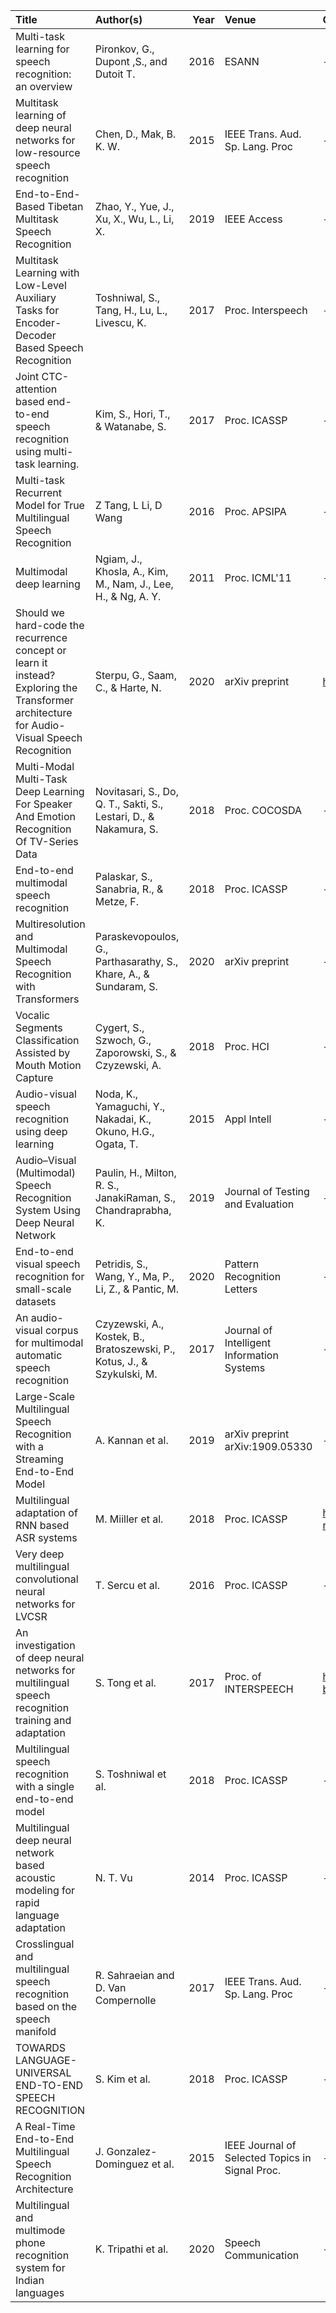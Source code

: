 | Title                                                                                                                                      | Author(s)                                                               |   Year | Venue                                           | Code                                       |
|:-------------------------------------------------------------------------------------------------------------------------------------------|:------------------------------------------------------------------------|-------:|:------------------------------------------------|:-------------------------------------------|
| Multi-task learning for speech recognition: an overview                                                                                    | Pironkov, G., Dupont ,S., and Dutoit T.                                 |   2016 | ESANN                                           | -                                          |
| Multitask learning of deep neural networks for low-resource speech recognition                                                             | Chen, D., Mak, B. K. W.                                                 |   2015 | IEEE Trans. Aud. Sp. Lang. Proc                 | -                                          |
| End-to-End-Based Tibetan Multitask Speech Recognition                                                                                      | Zhao, Y., Yue, J., Xu, X., Wu, L., Li, X.                               |   2019 | IEEE Access                                     | -                                          |
| Multitask Learning with Low-Level Auxiliary Tasks for Encoder-Decoder Based Speech Recognition                                             | Toshniwal, S., Tang, H., Lu, L., Livescu, K.                            |   2017 | Proc. Interspeech                               | -                                          |
| Joint CTC-attention based end-to-end speech recognition using multi-task learning.                                                         | Kim, S., Hori, T., & Watanabe, S.                                       |   2017 | Proc. ICASSP                                    | -                                          |
| Multi-task Recurrent Model for True Multilingual Speech Recognition                                                                        | Z Tang, L Li, D Wang                                                    |   2016 | Proc. APSIPA                                    | -                                          |
| Multimodal deep learning                                                                                                                   | Ngiam, J., Khosla, A., Kim, M., Nam, J., Lee, H., & Ng, A. Y.           |   2011 | Proc. ICML'11                                   | -                                          |
| Should we hard-code the recurrence concept or learn it instead? Exploring the Transformer architecture for Audio-Visual Speech Recognition | Sterpu, G., Saam, C., & Harte, N.                                       |   2020 | arXiv preprint                                  | https://github.com/georgesterpu            |
| Multi-Modal Multi-Task Deep Learning For Speaker And Emotion Recognition Of TV-Series Data                                                 | Novitasari, S., Do, Q. T., Sakti, S., Lestari, D., & Nakamura, S.       |   2018 | Proc. COCOSDA                                   | -                                          |
| End-to-end multimodal speech recognition                                                                                                   | Palaskar, S., Sanabria, R., & Metze, F.                                 |   2018 | Proc. ICASSP                                    | -                                          |
| Multiresolution and Multimodal Speech Recognition with Transformers                                                                        | Paraskevopoulos, G., Parthasarathy, S., Khare, A., & Sundaram, S.       |   2020 | arXiv preprint                                  | -                                          |
| Vocalic Segments Classification Assisted by Mouth Motion Capture                                                                           | Cygert, S., Szwoch, G., Zaporowski, S., & Czyzewski, A.                 |   2018 | Proc. HCI                                       | -                                          |
| Audio-visual speech recognition using deep learning                                                                                        | Noda, K., Yamaguchi, Y., Nakadai, K., Okuno, H.G., Ogata, T.            |   2015 | Appl Intell                                     | -                                          |
| Audio–Visual (Multimodal) Speech Recognition System Using Deep Neural Network                                                              | Paulin, H., Milton, R. S., JanakiRaman, S., Chandraprabha, K.           |   2019 | Journal of Testing and Evaluation               | -                                          |
| End-to-end visual speech recognition for small-scale datasets                                                                              | Petridis, S., Wang, Y., Ma, P., Li, Z., & Pantic, M.                    |   2020 | Pattern Recognition Letters                     | -                                          |
| An audio-visual corpus for multimodal automatic speech recognition                                                                         | Czyzewski, A., Kostek, B., Bratoszewski, P., Kotus, J., & Szykulski, M. |   2017 | Journal of Intelligent Information Systems      | -                                          |
| Large-Scale Multilingual Speech Recognition with a Streaming End-to-End Model                                                              | A. Kannan et al.                                                        |   2019 | arXiv preprint arXiv:1909.05330                 | -                                          |
| Multilingual adaptation of RNN based ASR systems                                                                                           | M. Miiller et al.                                                       |   2018 | Proc. ICASSP                                    | https://github.com/baidu-research/warp-ctc |
| Very deep multilingual convolutional neural networks for LVCSR                                                                             | T. Sercu et al.                                                         |   2016 | Proc. ICASSP                                    | -                                          |
| An investigation of deep neural networks for multilingual speech recognition training and adaptation                                       | S. Tong et al.                                                          |   2017 | Proc. of INTERSPEECH                            | http://www.csl.uni-bremen.de/GlobalPhone/  |
| Multilingual speech recognition with a single end-to-end model                                                                             | S. Toshniwal et al.                                                     |   2018 | Proc. ICASSP                                    | -                                          |
| Multilingual deep neural network based acoustic modeling for rapid language adaptation                                                     | N. T. Vu                                                                |   2014 | Proc. ICASSP                                    | -                                          |
| Crosslingual and multilingual speech recognition based on the speech manifold                                                              | R. Sahraeian and D. Van Compernolle                                     |   2017 | IEEE Trans. Aud. Sp. Lang. Proc                 | -                                          |
| TOWARDS LANGUAGE-UNIVERSAL END-TO-END SPEECH RECOGNITION                                                                                   | S. Kim et al.                                                           |   2018 | Proc. ICASSP                                    | -                                          |
| A Real-Time End-to-End Multilingual Speech Recognition Architecture                                                                        | J. Gonzalez-Dominguez et al.                                            |   2015 | IEEE Journal of Selected Topics in Signal Proc. | -                                          |
| Multilingual and multimode phone recognition system for Indian languages                                                                   | K. Tripathi et al.                                                      |   2020 | Speech Communication                            | -                                          |
